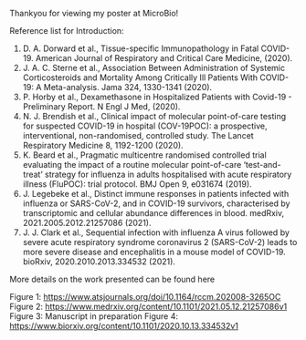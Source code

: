 Thankyou for viewing my poster at MicroBio! 

Reference list for Introduction:

1.	D. A. Dorward et al., Tissue-specific Immunopathology in Fatal COVID-19. American Journal of Respiratory and Critical Care Medicine,  (2020).
2.	J. A. C. Sterne et al., Association Between Administration of Systemic Corticosteroids and Mortality Among Critically Ill Patients With COVID-19: A Meta-analysis. Jama 324, 1330-1341 (2020).
3.	P. Horby et al., Dexamethasone in Hospitalized Patients with Covid-19 - Preliminary Report. N Engl J Med,  (2020).
4.	N. J. Brendish et al., Clinical impact of molecular point-of-care testing for suspected COVID-19 in hospital (COV-19POC): a prospective, interventional, non-randomised, controlled study. The Lancet Respiratory Medicine 8, 1192-1200 (2020).
5.	K. Beard et al., Pragmatic multicentre randomised controlled trial evaluating the impact of a routine molecular point-of-care ‘test-and-treat’ strategy for influenza in adults hospitalised with acute respiratory illness (FluPOC): trial protocol. BMJ Open 9, e031674 (2019).
6.	J. Legebeke et al., Distinct immune responses in patients infected with influenza or SARS-CoV-2, and in COVID-19 survivors, characterised by transcriptomic and cellular abundance differences in blood. medRxiv, 2021.2005.2012.21257086 (2021).
7.	J. J. Clark et al., Sequential infection with influenza A virus followed by severe acute respiratory syndrome coronavirus 2 (SARS-CoV-2) leads to more severe disease and encephalitis in a mouse model of COVID-19. bioRxiv, 2020.2010.2013.334532 (2021).

More details on the work presented can be found here

Figure 1: https://www.atsjournals.org/doi/10.1164/rccm.202008-3265OC
Figure 2: https://www.medrxiv.org/content/10.1101/2021.05.12.21257086v1
Figure 3: Manuscript in preparation
Figure 4: https://www.biorxiv.org/content/10.1101/2020.10.13.334532v1


